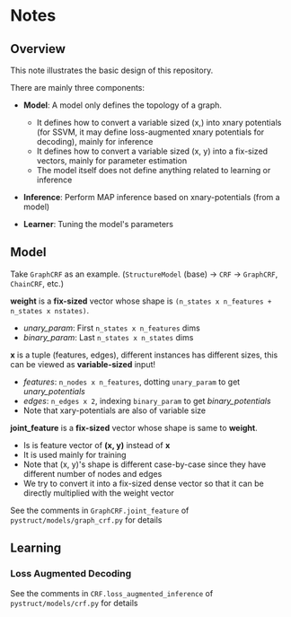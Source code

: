 # Notes

## Overview

This note illustrates the basic design of this repository.

There are mainly three components:
- **Model**: A model only defines the topology of a graph. 
  - It defines how to convert a variable sized (x,) into xnary potentials (for SSVM, it may define loss-augmented xnary potentials for decoding), mainly for inference
  - It defines how to convert a variable sized (x, y) into a fix-sized vectors, mainly for parameter estimation 
  - The model itself does not define anything related to learning or inference

- **Inference**: Perform MAP inference based on xnary-potentials (from a model)
- **Learner**: Tuning the model's parameters

## Model

Take `GraphCRF` as an example. (`StructureModel` (base) -> `CRF` -> `GraphCRF`, `ChainCRF`, etc.)

**weight** is a **fix-sized** vector whose shape is `(n_states x n_features + n_states x nstates)`.

- *unary_param*: First `n_states x n_features` dims
- *binary_param*: Last `n_states x n_states` dims

**x** is a tuple (features, edges), different instances has different sizes, this can be viewed as **variable-sized** input!

- *features*: `n_nodes x n_features`, dotting `unary_param` to get *unary_potentials*
- *edges*: `n_edges x 2`, indexing `binary_param` to get *binary_potentials*
- Note that xary-potentials are also of variable size

**joint_feature** is a **fix-sized** vector whose shape is same to **weight**. 

- Is is feature vector of **(x, y)** instead of **x** 
- It is used mainly for training
- Note that (x, y)'s shape is different case-by-case since they have different number of nodes and edges
- We try to convert it into a fix-sized dense vector so that it can be directly multiplied with the weight vector

See the comments in `GraphCRF.joint_feature` of `pystruct/models/graph_crf.py` for details

## Learning

### Loss Augmented Decoding

See the comments in `CRF.loss_augmented_inference` of `pystruct/models/crf.py` for details

